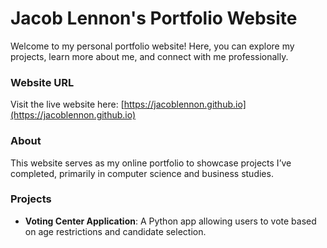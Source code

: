 # Jacob Lennon's Portfolio Website

Welcome to my personal portfolio website! Here, you can explore my projects, learn more about me, and connect with me professionally.

### Website URL
Visit the live website here: [https://jacoblennon.github.io](https://jacoblennon.github.io)

### About
This website serves as my online portfolio to showcase projects I’ve completed, primarily in computer science and business studies.

### Projects
- **Voting Center Application**: A Python app allowing users to vote based on age restrictions and candidate selection.
  
